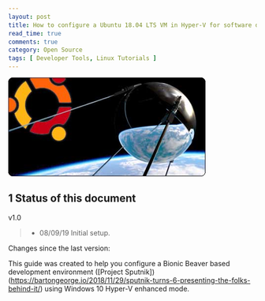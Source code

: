 ```yaml
---
layout: post
title: How to configure a Ubuntu 18.04 LTS VM in Hyper-V for software development
read_time: true
comments: true
category: Open Source 
tags: [ Developer Tools, Linux Tutorials ]
---
```


![Project Sputnik](/assets/sputnik.png)

**1 Status of this document**
-----------------------------

v1.0
> * 08/09/19 Initial setup.

Changes since the last version:

This guide was created to help you configure a Bionic Beaver based development environment ([Project Sputnik])(https://bartongeorge.io/2018/11/29/sputnik-turns-6-presenting-the-folks-behind-it/) using Windows 10 Hyper-V enhanced mode.
